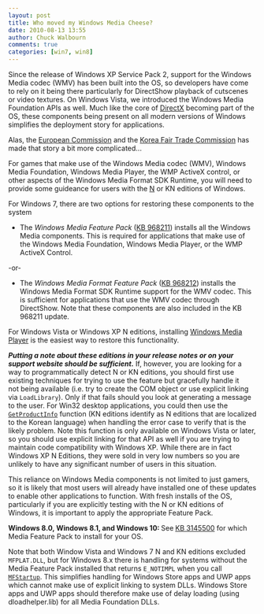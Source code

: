 ```yaml
---
layout: post
title: Who moved my Windows Media Cheese?
date: 2010-08-13 13:55
author: Chuck Walbourn
comments: true
categories: [win7, win8]
---
```

Since the release of Windows XP Service Pack 2, support for the Windows Media codec (WMV) has been built into the OS, so developers have come to rely on it being there particularly for DirectShow playback of cutscenes or video textures. On Windows Vista, we introduced the Windows Media Foundation APIs as well. Much like the core of <a href="https://docs.microsoft.com/en-us/windows/desktop/DxTechArts/directx-setup-for-game-developers">DirectX</a> becoming part of the OS, these components being present on all modern versions of Windows simplifies the deployment story for applications.
<!--more-->

Alas, the <a href="https://en.wikipedia.org/wiki/European_Commission">European Commission</a> and the <a href="https://en.wikipedia.org/wiki/Fair_Trade_Commission_(South_Korea)" title="Korea Fair Trade Commission">Korea Fair Trade Commission</a> has made that story a bit more complicated...

For games that make use of the Windows Media codec (WMV), Windows Media Foundation, Windows Media Player, the WMP ActiveX control, or other aspects of the Windows Media Format SDK Runtime, you will need to provide some guideance for users with the <a href="http://windows.microsoft.com/en-US/windows7/products/What-is-Windows-7-N-edition">N</a> or KN editions of Windows.

For Windows 7, there are two options for restoring these components to the system

<ul>
 	<li>The<em> Windows Media Feature Pack</em> (<a href="http://go.microsoft.com/fwlink/?LinkId=199842" title="Knowledge Base Article #968211">KB 968211</a>) installs all the Windows Media components. This is required for applications that make use of the Windows Media Foundation, Windows Media Player, or the WMP ActiveX Control.</li>
</ul>

-or-

<ul>
 	<li>The <em>Windows Media Format Feature Pack</em> (<a href="http://go.microsoft.com/fwlink/?LinkId=199843" title="Knowledge Base Article #968212">KB 968212</a>) installs the Windows Media Format SDK Runtime support for the WMV codec. This is sufficient for applications that use the WMV codec through DirectShow. Note that these components are also included in the KB 968211 update.</li>
</ul>

For Windows Vista or Windows XP N editions, installing <a href="http://go.microsoft.com/fwlink/?LinkId=199844">Windows Media Player</a> is the easiest way to restore this functionality.

<em><strong>Putting a note about these editions in your release notes or on your support website should be sufficient.</strong></em> If, however, you are looking for a way to programmatically detect N or KN editions, you should first use existing techniques for trying to use the feature but gracefully handle it not being available (i.e. try to create the COM object or use explicit linking via <code>LoadLibrary</code>). Only if that fails should you look at generating a message to the user. For Win32 desktop applications, you could then use the <a href="https://docs.microsoft.com/en-us/windows/desktop/api/sysinfoapi/nf-sysinfoapi-getproductinfo"><code>GetProductInfo</code></a> function (KN editions identify as N editions that are localized to the Korean language) when handling the error case to verify that is the likely problem. Note this function is only available on Windows Vista or later, so you should use explicit linking for that API as well if you are trying to maintain code compatibility with Windows XP. While there are in fact Windows XP N Editions, they were sold in very low numbers so you are unlikely to have any significant number of users in this situation.

This reliance on Windows Media components is not limited to just gamers, so it is likely that most users will already have installed one of these updates to enable other applications to function. With fresh installs of the OS, particularly if you are explicitly testing with the N or KN editions of Windows, it is important to apply the appropriate Feature Pack.

<strong>Windows 8.0, Windows 8.1, and Windows 10: </strong>See<strong> </strong><a href="https://support.microsoft.com/en-us/kb/3145500">KB 3145500</a> for which Media Feature Pack to install for your OS.

Note that both Window Vista and Windows 7 N and KN editions excluded <code>MFPLAT.DLL</code>, but for Windows 8.x there is handling for systems without the Media Feature Pack installed that returns <code>E_NOTIMPL</code> when you call <code><a href="https://docs.microsoft.com/en-us/windows/desktop/api/mfapi/nf-mfapi-mfstartup">MFStartup</a></code>. This simplifies handling for Windows Store apps and UWP apps which cannot make use of explicit linking to system DLLs. Windows Store apps and UWP apps should therefore make use of delay loading (using dloadhelper.lib) for all Media Foundation DLLs.
